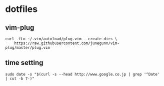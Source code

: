 # dotfiles

## vim-plug
```
curl -fLo ~/.vim/autoload/plug.vim --create-dirs \
    https://raw.githubusercontent.com/junegunn/vim-plug/master/plug.vim
```

## time setting
```
sudo date -s "$(curl -s --head http://www.google.co.jp | grep '^Date' | cut -b 7-)"
```
